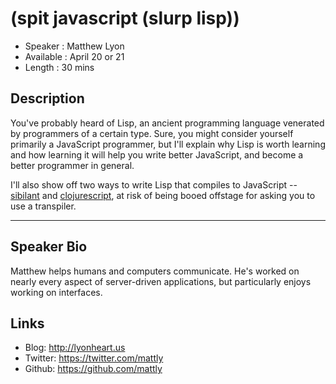 (spit javascript (slurp lisp))
========================

* Speaker   : Matthew Lyon
* Available : April 20 or 21
* Length    : 30 mins

Description
-----------

You've probably heard of Lisp, an ancient programming language venerated by
programmers of a certain type. Sure, you might consider yourself primarily a
JavaScript programmer, but I'll explain why Lisp is worth learning and how
learning it will help you write better JavaScript, and become a better
programmer in general.

I'll also show off two ways to write Lisp that compiles to JavaScript --
[sibilant][] and [clojurescript][], at risk of being booed offstage for asking
you to use a transpiler.

[sibilant]: http://sibilantjs.info
[clojurescript]: https://github.com/clojure/clojurescript

---------------

Speaker Bio
-----------

Matthew helps humans and computers communicate. He's worked on nearly every
aspect of server-driven applications, but particularly enjoys working on
interfaces.

Links
-----

* Blog: http://lyonheart.us
* Twitter: https://twitter.com/mattly
* Github: https://github.com/mattly

